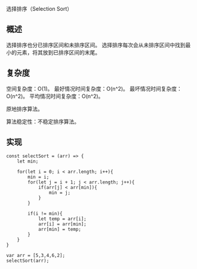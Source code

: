 选择排序（Selection Sort）

## 概述

选择排序也分已排序区间和未排序区间。
选择排序每次会从未排序区间中找到最小的元素，将其放到已排序区间的末尾。

## 复杂度

空间复杂度：O(1)。
最好情况时间复杂度：O(n^2)。
最坏情况时间复杂度：O(n^2)。
平均情况时间复杂度：O(n^2)。

原地排序算法。

算法稳定性：不稳定排序算法。

## 实现
```
const selectSort = (arr) => {
	let min;

	for(let i = 0; i < arr.length; i++){
		min = i;
		for(let j = i + 1; j < arr.length; j++){
			if(arr[j] < arr[min]){
				min = j;
			}
		}

		if(i != min){
			let temp = arr[i];
			arr[i] = arr[min];
			arr[min] = temp;
		}
	}
}

var arr = [5,3,4,6,2];
selectSort(arr);
```